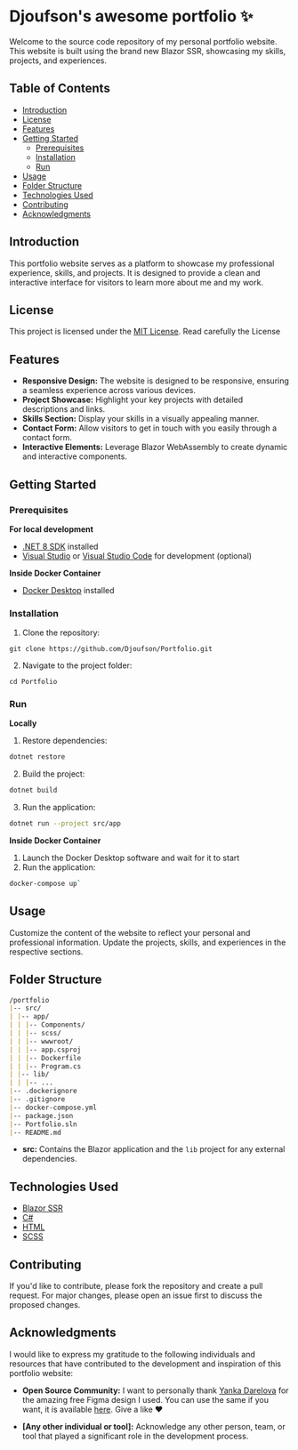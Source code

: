 # Djoufson's awesome portfolio ✨

Welcome to the source code repository of my personal portfolio website. This website is built using the brand new Blazor SSR, showcasing my skills, projects, and experiences.

## Table of Contents

- [Introduction](#introduction)
- [License](#license)
- [Features](#features)
- [Getting Started](#getting-started)
  - [Prerequisites](#prerequisites)
  - [Installation](#installation)
  - [Run](#run)
- [Usage](#usage)
- [Folder Structure](#folder-structure)
- [Technologies Used](#technologies-used)
- [Contributing](#contributing)
- [Acknowledgments](#acknowledgments)

## Introduction

This portfolio website serves as a platform to showcase my professional experience, skills, and projects. It is designed to provide a clean and interactive interface for visitors to learn more about me and my work.

## License

This project is licensed under the [MIT License](LICENSE).
Read carefully the License

## Features

- **Responsive Design:** The website is designed to be responsive, ensuring a seamless experience across various devices.
- **Project Showcase:** Highlight your key projects with detailed descriptions and links.
- **Skills Section:** Display your skills in a visually appealing manner.
- **Contact Form:** Allow visitors to get in touch with you easily through a contact form.
- **Interactive Elements:** Leverage Blazor WebAssembly to create dynamic and interactive components.

## Getting Started

### Prerequisites

**For local development**
- [.NET 8 SDK](https://dotnet.microsoft.com/en-us/download/dotnet/8.0) installed
- [Visual Studio](https://visualstudio.microsoft.com/) or [Visual Studio Code](https://code.visualstudio.com/) for development (optional)

**Inside Docker Container**
- [Docker Desktop](https://docs.docker.com/engine/install/) installed

### Installation

1. Clone the repository: 
``` shell
git clone https://github.com/Djoufson/Portfolio.git
```
2. Navigate to the project folder:
``` shell
cd Portfolio
```

### Run
**Locally**
1. Restore dependencies: 
``` bash
dotnet restore
```
2. Build the project:
``` bash
dotnet build
```
3. Run the application:
``` bash
dotnet run --project src/app
```

**Inside Docker Container**
1. Launch the Docker Desktop software and wait for it to start
2. Run the application:
``` bash
docker-compose up`
```

## Usage

Customize the content of the website to reflect your personal and professional information. Update the projects, skills, and experiences in the respective sections.

## Folder Structure
``` md
/portfolio
|-- src/
| |-- app/
| | |-- Components/
| | |-- scss/
| | |-- wwwroot/
| | |-- app.csproj
| | |-- Dockerfile
| | |-- Program.cs
| |-- lib/
| | |-- ...
|-- .dockerignore
|-- .gitignore
|-- docker-compose.yml
|-- package.json
|-- Portfolio.sln
|-- README.md
```

- **src:** Contains the Blazor application and the `lib` project for any external dependencies.

## Technologies Used

- [Blazor SSR](https://dotnet.microsoft.com/apps/aspnet/web-apps/blazor)
- [C#](https://docs.microsoft.com/en-us/dotnet/csharp/)
- [HTML](https://developer.mozilla.org/en-US/docs/Web/HTML)
- [SCSS](https://sass-lang.com/install/)

## Contributing

If you'd like to contribute, please fork the repository and create a pull request. For major changes, please open an issue first to discuss the proposed changes.

## Acknowledgments

I would like to express my gratitude to the following individuals and resources that have contributed to the development and inspiration of this portfolio website:

- **Open Source Community:** I want to personally thank [Yanka Darelova](https://twitter.com/YankaDarelova) for the amazing free Figma design I used. You can use the same if you want, it is available [here](https://www.figma.com/community/file/1100794861710979147). Give a like ❤️

- **[Any other individual or tool]:** Acknowledge any other person, team, or tool that played a significant role in the development process.

